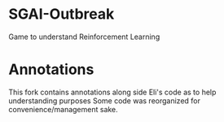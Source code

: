 # SGAI-Outbreak
Game to understand Reinforcement Learning

# Annotations
This fork contains annotations along side Eli's code as to help understanding purposes
Some code was reorganized for convenience/management sake.
